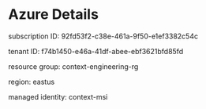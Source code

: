 # Azure Details

subscription ID: 92fd53f2-c38e-461a-9f50-e1ef3382c54c

tenant ID: f74b1450-e46a-41df-abee-ebf3621bfd85fd

resource group: context-engineering-rg

region: eastus

managed identity: context-msi
